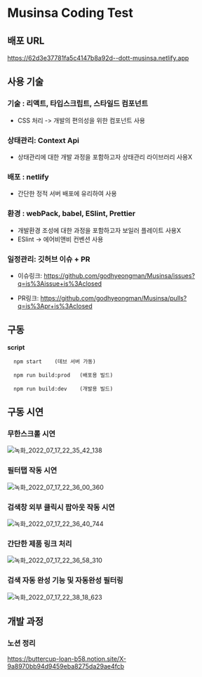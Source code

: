 # Musinsa Coding Test

## 배포 URL

https://62d3e37781fa5c4147b8a92d--dott-musinsa.netlify.app

## 사용 기술

### 기술 : 리액트, 타입스크립트, 스타일드 컴포넌트

- CSS 처리 -> 개발의 편의성을 위한 컴포넌트 사용

### 상태관리: Context Api

- 상태관리에 대한 개발 과정을 포함하고자 상태관리 라이브러리 사용X

### 배포 : netlify

- 간단한 정적 서버 배포에 유리하여 사용

### 환경 : webPack, babel, ESlint, Prettier

- 개발환경 조성에 대한 과정을 포함하고자 보일러 플레이트 사용X
- ESlint -> 에어비앤비 컨벤션 사용

### 일정관리: 깃허브 이슈 + PR

- 이슈링크: https://github.com/godhyeongman/Musinsa/issues?q=is%3Aissue+is%3Aclosed

- PR링크: https://github.com/godhyeongman/Musinsa/pulls?q=is%3Apr+is%3Aclosed

## 구동

**script**

      npm start    (데브 서버 가동)

      npm run build:prod   (배포용 빌드)

      npm run build:dev    (개발용 빌드)
      
## 구동 시연

### 무한스크롤 시연

![녹화_2022_07_17_22_35_42_138](https://user-images.githubusercontent.com/88314186/179401206-0cabff48-390b-4470-8701-149565081df2.gif)

### 필터탭 작동 시연

![녹화_2022_07_17_22_36_00_360](https://user-images.githubusercontent.com/88314186/179401145-d4193ca9-e943-4a7c-9d4d-710acbc6acc0.gif)

### 검색창 외부 클릭시 팝아웃 작동 시연

![녹화_2022_07_17_22_36_40_744](https://user-images.githubusercontent.com/88314186/179401272-d723cc5c-260e-49fd-82ac-c65c02922d74.gif)

### 간단한 제품 링크 처리

![녹화_2022_07_17_22_36_58_310](https://user-images.githubusercontent.com/88314186/179401288-2b41b577-3451-4ce1-b707-c2f9bfae237b.gif)

### 검색 자동 완성 기능 및 자동완성 필터링

![녹화_2022_07_17_22_38_18_623](https://user-images.githubusercontent.com/88314186/179401323-be595194-cfe6-4c82-9790-4458cbeb1a2d.gif)


## 개발 과정

### 노션 정리

https://buttercup-loan-b58.notion.site/X-9a8970bb94d9459eba8275da29ae4fcb
